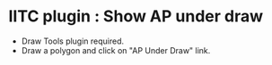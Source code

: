 # IITC plugin : Show AP under draw

- Draw Tools plugin required. 
- Draw a polygon and click on "AP Under Draw" link.

